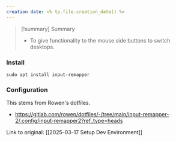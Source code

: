 ```yaml
---
creation date: <% tp.file.creation_date() %>
---
```


> [!summary] Summary
> - To give functionality to the mouse side buttons to switch desktops.

### Install
```
sudo apt install input-remapper
```

### Configuration
This stems from Rowen's dotfiles.
- https://gitlab.com/rowen/dotfiles/-/tree/main/input-remapper-2/.config/input-remapper2?ref_type=heads

Link to original: [[2025-03-17 Setup Dev Environment]]